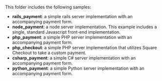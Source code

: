 
This folder includes the following samples:

* __rails_payment__: a simple rails server implementation with an accompanying payment
form.
* __node_payment__: a node server implementation. This example includes a single,
standard Javascript front-end implementation.
* __php_payment__: a simple PHP server implementation with an accompanying payment
form.
* __php_checkout__: a simple PHP server implementation that utilizes Square Checkout
to take a custom payment.
* __csharp_payment__: a simple C# server implementation with an accompanying payment
form.
* __python_payment__: a simple Python server implementation with an accompanying payment
form.
